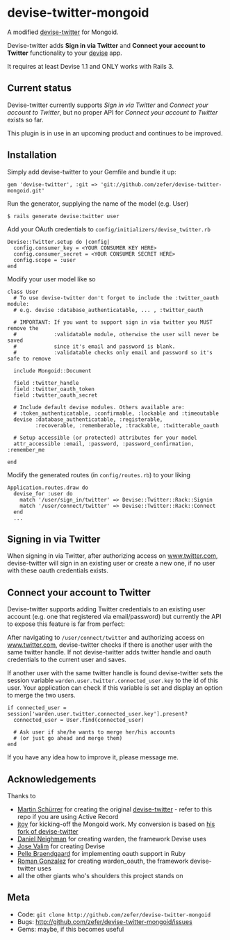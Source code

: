 devise-twitter-mongoid
==========

A modified [devise-twitter](https://github.com/MSch/devise-twitter) for Mongoid.

Devise-twitter adds **Sign in via Twitter** and **Connect your account to
Twitter** functionality to your [devise][1] app.

It requires at least Devise 1.1 and ONLY works with Rails 3.

Current status
--------------

Devise-twitter currently supports *Sign in via Twitter* and *Connect your
account to Twitter*, but no proper API for *Connect your account to Twitter*
exists so far.

This plugin is in use in an upcoming product and continues to be improved.

Installation
------------

Simply add devise-twitter to your Gemfile and bundle it up:

    gem 'devise-twitter', :git => 'git://github.com/zefer/devise-twitter-mongoid.git'

Run the generator, supplying the name of the model (e.g. User)

    $ rails generate devise:twitter user

Add your OAuth credentials to `config/initializers/devise_twitter.rb` 

    Devise::Twitter.setup do |config|
      config.consumer_key = <YOUR CONSUMER KEY HERE>
      config.consumer_secret = <YOUR CONSUMER SECRET HERE>
      config.scope = :user
    end

Modify your user model like so

    class User
	  # To use devise-twitter don't forget to include the :twitter_oauth module:
	  # e.g. devise :database_authenticatable, ... , :twitter_oauth

	  # IMPORTANT: If you want to support sign in via twitter you MUST remove the
	  #            :validatable module, otherwise the user will never be saved
	  #            since it's email and password is blank.
	  #            :validatable checks only email and password so it's safe to remove

	  include Mongoid::Document

	  field :twitter_handle
	  field :twitter_oauth_token
	  field :twitter_oauth_secret

	  # Include default devise modules. Others available are:
	  # :token_authenticatable, :confirmable, :lockable and :timeoutable
	  devise :database_authenticatable, :registerable,
	         :recoverable, :rememberable, :trackable, :twitterable_oauth

	  # Setup accessible (or protected) attributes for your model
	  attr_accessible :email, :password, :password_confirmation, :remember_me

	end


Modify the generated routes (in `config/routes.rb`) to your liking

    Application.routes.draw do
      devise_for :user do
        match '/user/sign_in/twitter' => Devise::Twitter::Rack::Signin
        match '/user/connect/twitter' => Devise::Twitter::Rack::Connect
      end
      ...


Signing in via Twitter
----------------------

When signing in via Twitter, after authorizing access on www.twitter.com,
devise-twitter will sign in an existing user or create a new one, if no user
with these oauth credentials exists.


Connect your account to Twitter
-------------------------------

Devise-twitter supports adding Twitter credentials to an existing user account
(e.g. one that registered via email/password) but currently the API to expose
this feature is far from perfect:

After navigating to `/user/connect/twitter` and authorizing access on
www.twitter.com, devise-twitter checks if there is another user with the same
twitter handle. If not devise-twitter adds twitter handle and oauth credentials
to the current user and saves.

If another user with the same twitter handle is found devise-twitter sets the
session variable `warden.user.twitter.connected_user.key` to the id of this
user. Your application can check if this variable is set and display an option
to merge the two users.

    if connected_user = session['warden.user.twitter.connected_user.key'].present?
      connected_user = User.find(connected_user)

      # Ask user if she/he wants to merge her/his accounts
      # (or just go ahead and merge them)
    end

If you have any idea how to improve it, please message me.


Acknowledgements
----------------

Thanks to

* [Martin Schürrer](http://twitter.com/MSch) for creating the original [devise-twitter](https://github.com/MSch/devise-twitter) - refer to this repo if you are using Active Record
* [jtoy](https://github.com/jtoy) for kicking-off the Mongoid work. My conversion is based on [his fork of devise-twitter](https://github.com/jtoy/devise-twitter)
* [Daniel Neighman](http://twitter.com/hassox) for creating warden, the framework Devise uses
* [Jose Valim](http://twitter.com/josevalim) for creating Devise
* [Pelle Braendgaard](http://stakeventures.com/pages/whoami) for implementing oauth support in Ruby
* [Roman Gonzalez](http://www.romanandreg.com/) for creating warden_oauth, the framework devise-twitter uses
* all the other giants who's shoulders this project stands on


Meta
----

* Code: `git clone http://github.com/zefer/devise-twitter-mongoid`
* Bugs: <http://github.com/zefer/devise-twitter-mongoid/issues>
* Gems: maybe, if this becomes useful

[1]:http://github.com/plataformatec/devise
